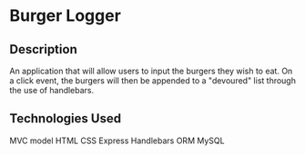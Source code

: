 # Burger Logger

## Description 
An application that will allow users to input the burgers they wish to eat. On a click event, the burgers will then be appended to a "devoured" list through the use of handlebars.

## Technologies Used
MVC model
HTML
CSS
Express
Handlebars
ORM
MySQL

